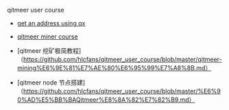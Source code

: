 
qitmeer user course

- [get an address using qx](https://github.com/hlcfans/qitmeer_user_course/blob/master/get_an_address_using_qx.md)

- [qitmeer miner course](https://github.com/hlcfans/qitmeer_user_course/blob/master/miner_course.md)


- [qitmeer 挖矿极简教程]（https://github.com/hlcfans/qitmeer_user_course/blob/master/qitmeer-mining%E6%9E%81%E7%AE%80%E6%95%99%E7%A8%8B.md）

- [qitmeer node 节点搭建]（https://github.com/hlcfans/qitmeer_user_course/blob/master/%E6%90%AD%E5%BB%BAQitmeer%E8%8A%82%E7%82%B9.md）
